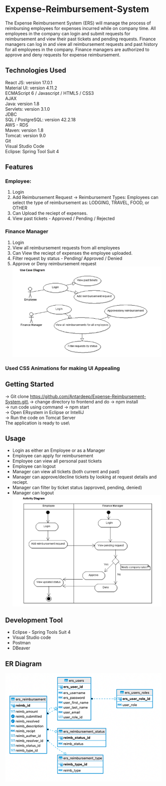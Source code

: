 # Expense-Reimbursement-System

The Expense Reimbursement System (ERS) will manage the process of reimbursing employees for expenses incurred while on company time. All employees in the company can login and submit requests for reimbursement and view their past tickets and pending requests. Finance managers can log in and view all reimbursement requests and past history for all employees in the company. Finance managers are authorized to approve and deny requests for expense reimbursement.

## Technologies Used

React JS: version 17.0.1\
Material UI: version 4.11.2\
ECMAScript 6 / Javascript / HTML5 / CSS3\
AJAX\
Java: version 1.8\
Servlets: version 3.1.0\
JDBC\
SQL / PostgreSQL: version 42.2.18\
AWS - RDS\
Maven: version 1.8\
Tomcat: version 9.0\
Git\
Visual Studio Code\
Eclipse: Spring Tool Suit 4

## Features

### Employee: 
1. Login
2. Add Reimbursement Request -> Reimbursement Types: Employees can select the type of reimbursement as: LODGING, TRAVEL, FOOD, or OTHER
3. Can Upload the reciept of expenses.
4. View past tickets - Approved / Pending / Rejected

### Finance Manager
1. Login
2. View all reimbursement requests from all employees
3. Can View the reciept of expenses the employee uploaded.
4. Filter request by status - Pending/ Approved / Denied
5. Approve or Deny reimbursement request
![Alt](/usecase.png "usecase")

### Used CSS Animations for making UI Appealing

## Getting Started

-> Git clone https://github.com/Antardeep/Expense-Reimbursement-System.git\
-> change directory to frontend and do -> npm install\
-> run code using command -> npm start\
-> Open ERsystem in Eclipse or IntelliJ\
-> Run the code on Tomcat Server\
The application is ready to use\

## Usage
- Login as either an Employee or as a Manager
- Employee can apply for reimbursement
- Employee can view all personal past tickets
- Employee can logout
- Manager can view all tickets (both current and past)
- Manager can approve/decline tickets by looking at request details and reciept.
- Manager can filter by ticket status (approved, pending, denied)
- Manager can logout
![Alt](/activity.png "activity")

## Development Tool
- Eclipse - Spring Tools Suit 4
- Visual Studio code
- Postman
- DBeaver

## ER Diagram
![Alt](/ERD.png "ERD")







